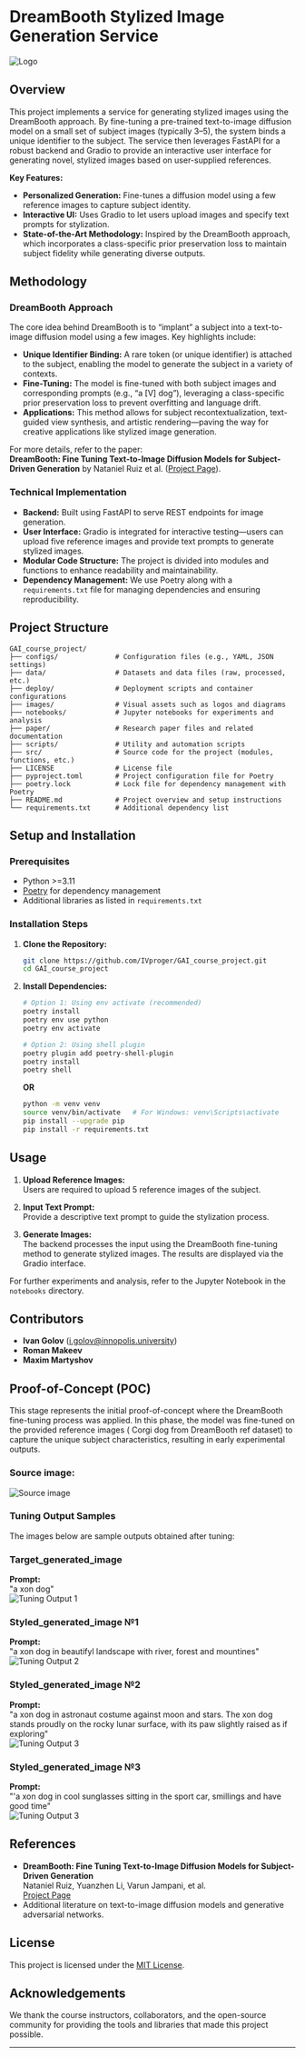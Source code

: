 # DreamBooth Stylized Image Generation Service

![Logo](./images/logo.png)

## Overview

This project implements a service for generating stylized images using the DreamBooth approach. By fine-tuning a pre-trained text-to-image diffusion model on a small set of subject images (typically 3–5), the system binds a unique identifier to the subject. The service then leverages FastAPI for a robust backend and Gradio to provide an interactive user interface for generating novel, stylized images based on user-supplied references.

**Key Features:**
- **Personalized Generation:** Fine-tunes a diffusion model using a few reference images to capture subject identity.
- **Interactive UI:** Uses Gradio to let users upload images and specify text prompts for stylization.
- **State-of-the-Art Methodology:** Inspired by the DreamBooth approach, which incorporates a class-specific prior preservation loss to maintain subject fidelity while generating diverse outputs.

## Methodology

### DreamBooth Approach
The core idea behind DreamBooth is to “implant” a subject into a text-to-image diffusion model using a few images. Key highlights include:
- **Unique Identifier Binding:** A rare token (or unique identifier) is attached to the subject, enabling the model to generate the subject in a variety of contexts.
- **Fine-Tuning:** The model is fine-tuned with both subject images and corresponding prompts (e.g., “a [V] dog”), leveraging a class-specific prior preservation loss to prevent overfitting and language drift.
- **Applications:** This method allows for subject recontextualization, text-guided view synthesis, and artistic rendering—paving the way for creative applications like stylized image generation.

For more details, refer to the paper:  
**DreamBooth: Fine Tuning Text-to-Image Diffusion Models for Subject-Driven Generation** by Nataniel Ruiz et al. ([Project Page](https://dreambooth.github.io/)).

### Technical Implementation
- **Backend:** Built using FastAPI to serve REST endpoints for image generation.
- **User Interface:** Gradio is integrated for interactive testing—users can upload five reference images and provide text prompts to generate stylized images.
- **Modular Code Structure:** The project is divided into modules and functions to enhance readability and maintainability. 
- **Dependency Management:** We use Poetry along with a `requirements.txt` file for managing dependencies and ensuring reproducibility.

## Project Structure

```
GAI_course_project/
├── configs/              # Configuration files (e.g., YAML, JSON settings)
├── data/                 # Datasets and data files (raw, processed, etc.)
├── deploy/               # Deployment scripts and container configurations
├── images/               # Visual assets such as logos and diagrams
├── notebooks/            # Jupyter notebooks for experiments and analysis
├── paper/                # Research paper files and related documentation
├── scripts/              # Utility and automation scripts
├── src/                  # Source code for the project (modules, functions, etc.)
├── LICENSE               # License file
├── pyproject.toml        # Project configuration file for Poetry
├── poetry.lock           # Lock file for dependency management with Poetry
├── README.md             # Project overview and setup instructions
└── requirements.txt      # Additional dependency list
```

## Setup and Installation

### Prerequisites
- Python >=3.11
- [Poetry](https://python-poetry.org/) for dependency management
- Additional libraries as listed in `requirements.txt`

### Installation Steps
1. **Clone the Repository:**
   ```bash
   git clone https://github.com/IVproger/GAI_course_project.git
   cd GAI_course_project
   ```
2. **Install Dependencies:**
   ```bash
   # Option 1: Using env activate (recommended)
   poetry install
   poetry env use python
   poetry env activate

   # Option 2: Using shell plugin
   poetry plugin add poetry-shell-plugin
   poetry install
   poetry shell
   ```
   **OR**
   ```bash
   python -m venv venv
   source venv/bin/activate   # For Windows: venv\Scripts\activate
   pip install --upgrade pip
   pip install -r requirements.txt
   ```
   
## Usage

1. **Upload Reference Images:**  
   Users are required to upload 5 reference images of the subject.
   
2. **Input Text Prompt:**  
   Provide a descriptive text prompt to guide the stylization process.
   
3. **Generate Images:**  
   The backend processes the input using the DreamBooth fine-tuning method to generate stylized images. The results are displayed via the Gradio interface.

For further experiments and analysis, refer to the Jupyter Notebook in the `notebooks` directory.

## Contributors

- **Ivan Golov** (i.golov@innopolis.university)
- **Roman Makeev**
- **Maxim Martyshov**

## Proof-of-Concept (POC)

This stage represents the initial proof-of-concept where the DreamBooth fine-tuning process was applied. In this phase, the model was fine-tuned on the provided reference images (
Corgi dog from DreamBooth ref dataset) to capture the unique subject characteristics, resulting in early experimental outputs.

### Source image:
   ![Source image](./images/00.jpg)

### Tuning Output Samples

The images below are sample outputs obtained after tuning:

### Target_generated_image
 **Prompt:**  
 "a xon dog"  
 ![Tuning Output 1](./images/target_generated_image_0.png)

### Styled_generated_image №1
**Prompt:**  
"a xon dog in beautifyl landscape with river, forest and mountines"  
![Tuning Output 2](./images/styled_generated_image_0.png)

### Styled_generated_image №2
**Prompt:**  
"a xon dog in astronaut costume against moon and stars. The xon dog stands proudly on the rocky lunar surface, with its paw slightly raised as if exploring"  
![Tuning Output 3](./images/styled_generated_image_1.png)

### Styled_generated_image №3
**Prompt:**  
"'a xon dog in cool sunglasses sitting in the sport car, smillings and have good time"  
![Tuning Output 3](./images/styled_generated_image_2.png)


## References

- **DreamBooth: Fine Tuning Text-to-Image Diffusion Models for Subject-Driven Generation**  
  Nataniel Ruiz, Yuanzhen Li, Varun Jampani, et al.  
  [Project Page](https://dreambooth.github.io/)
- Additional literature on text-to-image diffusion models and generative adversarial networks.

## License

This project is licensed under the [MIT License](./LICENSE).

## Acknowledgements

We thank the course instructors, collaborators, and the open-source community for providing the tools and libraries that made this project possible.

---
